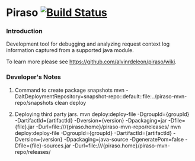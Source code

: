 Piraso [![Build Status](https://buildhive.cloudbees.com/job/alvinrdeleon/job/piraso/badge/icon)](https://buildhive.cloudbees.com/job/alvinrdeleon/job/piraso/)
=====

### Introduction

Development tool for debugging and analyzing request context log information captured from a supported java module.

To learn more please see https://github.com/alvinrdeleon/piraso/wiki.

### Developer's Notes

1. Command to create package snapshots
    mvn -DaltDeploymentRepository=snapshot-repo::default::file:../piraso-mvn-repo/snapshots clean deploy

2. Deploying third party jars.
    mvn deploy:deploy-file -DgroupId={groupId} -DartifactId={artifactId} -Dversion={version} -Dpackaging=jar -Dfile={file}.jar -Durl=file:///{piraso.home}/piraso-mvn-repo/releases/
    mvn deploy:deploy-file -DgroupId={groupId} -DartifactId={artifactId} -Dversion={version} -Dpackaging=java-source -DgeneratePom=false -Dfile={file}-sources.jar -Durl=file:///{piraso.home}/piraso-mvn-repo/releases/

